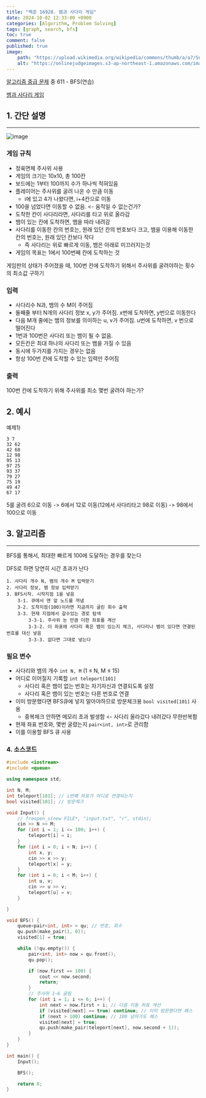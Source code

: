 ```yaml
---
title: "백준 16928. 뱀과 사다리 게임"
date: 2024-10-02 12:33:00 +0900
categories: [Algorithm, Problem Solving]  
tags: [graph, search, bfs]    
toc: true
comment: false
published: true
image:
    path: "https://upload.wikimedia.org/wikipedia/commons/thumb/a/a7/Snakes_and_Ladders.jpg/800px-Snakes_and_Ladders.jpg"
    alt: "https://onlinejudgeimages.s3-ap-northeast-1.amazonaws.com/images/boj-og.png"
---
```


[알고리즘 중급 문제](https://jinhg0214.github.io/posts/problems2/) 중 611 - BFS(연습)

[뱀과 사다리 게임](https://www.acmicpc.net/problem/16928)


## 1. 간단 설명
---

![image](https://github.com/user-attachments/assets/ed0db67e-6aec-4d02-842f-8e68923fb385)

### 게임 규칙
- 정육면체 주사위 사용 
- 게임의 크기는 10x10, 총 100칸
- 보드에는 1부터 100까지 수가 하나씩 적혀있음
- 플레이어는 주사위를 굴려 나온 수 만큼 이동
	- i에 있고 4가 나왔다면, i+4칸으로 이동
- 100을 넘었다면 이동할 수 없음. <- 움직일 수 없는건가?
- 도착한 칸이 사다리라면, 사다리를 타고 위로 올라감
- 뱀이 있는 칸에 도착하면, 뱀을 따라 내려감 
- 사다리를 이동한 칸의 번호는, 원래 있던 칸의 번호보다 크고, 뱀을 이용해 이동한 칸의 번호는, 원래 있던 칸보다 작다
	- 즉 사다리는 위로 빠르게 이동, 뱀은 아래로 미끄러지는것
- 게임의 목표는 1에서 100번째 칸에 도착하는 것

게임판의 상태가 주어졌을 때, 100번 칸에 도착하기 위해서 주사위를 굴려야하는 횟수의 최소값 구하기

### 입력
- 사다리수 N과, 뱀의 수 M이 주어짐
- 둘째줄 부터 N개의 사다리 정보 x, y가 주어짐. x번에 도착하면, y번으로 이동한다
- 다음 M개 줄에는 뱀의 정보를 의미하는 u, v가 주어짐. u번에 도착하면, v 번으로 떨어진다
- 1번과 100번은 사다리 또는 뱀이 될 수 없음.
- 모든칸은 최대 하나의 사다리 또는 뱀을 가질 수 있음
- 동시에 두가지를 가지는 경우는 없음
- 항상 100번 칸에 도착할 수 있는 입력만 주어짐

### 출력
100번 칸에 도착하기 위해 주사위를 최소 몇번 굴려야 하는가?

## 2. 예시

예제1)
```
3 7
32 62
42 68
12 98
95 13
97 25
93 37
79 27
75 19
49 47
67 17
```

5를 굴려 6으로 이동 -> 6에서 12로 이동(12에서 사다리타고 98로 이동) -> 98에서 100으로 이동

## 3. 알고리즘
---

BFS를 통해서, 최대한 빠르게 100에 도달하는 경우를 찾는다

DFS로 하면 당연히 시간 초과가 난다

```
1. 사다리 개수 N, 뱀의 개수 M 입력받기
2. 사다리 정보, 뱀 정보 입력받기
3. BFS시작. 시작지점 1을 넣음
	3-1. 큐에서 맨 앞 노드를 꺼냄
	3-2. 도착지점(100)이라면 지금까지 굴린 회수 출력
	3-3. 현재 지점에서 갈수있는 경로 탐색
		3-3-1. 주사위 눈 만큼 더한 좌표를 계산
		3-3-2. 이 좌표에 사다리 혹은 뱀이 있는지 체크, 사다리나 뱀이 있다면 연결된 번호를 대신 넣음
		3-3-3. 없다면 그대로 넣는다
```

### 필요 변수

- 사다리와 뱀의 개수 `int N, M` (1 ≤ N, M ≤ 15)
- 어디로 이어질지 기록할 `int teleport[101]`
	- 사다리 혹은 뱀이 없는 번호는 자기자신과 연결되도록 설정
	- 사다리 혹은 뱀이 있는 번호는 다른 번호로 연결
- 이미 방문했다면 BFS큐에 넣지 말아야하므로 방문체크용 `bool visited[101]` 사용
	- 중복체크 안하면 메모리 초과 발생함 <- 사다리 올라갔다 내려갔다 무한반복함
- 현재 좌표 번호와, 몇번 굴렸는지 `pair<int, int>`로 관리함
- 이를 이용할 BFS 큐 사용

### 4. 소스코드

```cpp
#include <iostream>
#include <queue>

using namespace std;

int N, M;
int teleport[101]; // i번째 좌표가 어디로 연결되는지
bool visited[101]; // 방문체크

void Input() {
	// freopen_s(new FILE*, "input.txt", "r", stdin);
	cin >> N >> M;
	for (int i = 1; i <= 100; i++) {
		teleport[i] = i;
	}
	for (int i = 0; i < N; i++) {
		int x, y;
		cin >> x >> y;
		teleport[x] = y;
	}
	for (int i = 0; i < M; i++) {
		int u, v;
		cin >> u >> v;
		teleport[u] = v;
	}

}

void BFS() {
	queue<pair<int, int> > qu; // 번호, 회수
	qu.push(make_pair(1, 0));
	visited[1] = true;

	while (!qu.empty()) {
		pair<int, int> now = qu.front();
		qu.pop();

		if (now.first == 100) {
			cout << now.second;
			return;
		}
		// 주사위 1~6 굴림
		for (int i = 1; i <= 6; i++) {
			int next = now.first + i; // 다음 이동 좌표 계산
			if (visited[next] == true) continue; // 이미 방문했다면 패스
			if (next > 100) continue; // 100 넘어가도 패스
			visited[next] = true;
			qu.push(make_pair(teleport[next], now.second + 1));
		}
	}
}

int main() {
	Input();

	BFS();

	return 0;
}

```